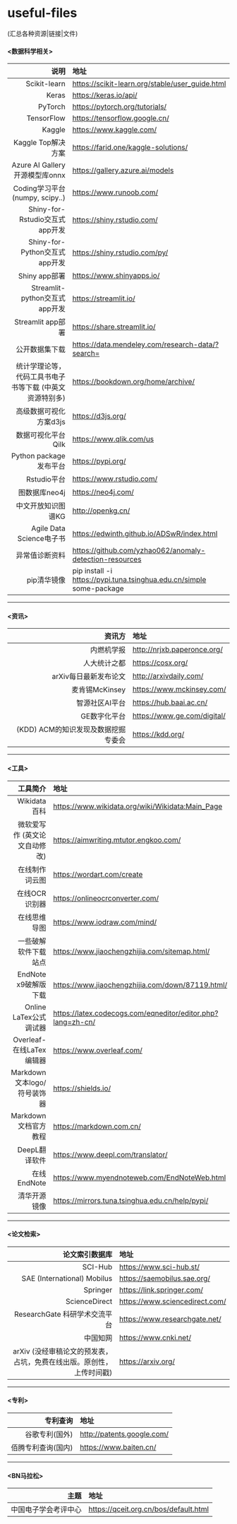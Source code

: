 # useful-files
(汇总各种资源|链接|文件)

#### <数据科学相关>
| 说明 | 地址 |
| ---: | :--- |
| Scikit-learn | https://scikit-learn.org/stable/user_guide.html |
| Keras | https://keras.io/api/ |
| PyTorch | https://pytorch.org/tutorials/ | 
| TensorFlow | https://tensorflow.google.cn/ |
| Kaggle | https://www.kaggle.com/ |
| Kaggle Top解决方案|https://farid.one/kaggle-solutions/|
| Azure AI Gallery开源模型库onnx | https://gallery.azure.ai/models | 
| Coding学习平台(numpy, scipy..) | https://www.runoob.com/ |
| Shiny-for-Rstudio交互式app开发 | https://shiny.rstudio.com/|
| Shiny-for-Python交互式app开发 | https://shiny.rstudio.com/py/|
| Shiny app部署 | https://www.shinyapps.io/|
| Streamlit-python交互式app开发 | https://streamlit.io/|
| Streamlit app部署 | https://share.streamlit.io/ |
| 公开数据集下载 | https://data.mendeley.com/research-data/?search=|
| 统计学理论等，代码工具书电子书等下载 (中英文资源特别多) | https://bookdown.org/home/archive/|
| 高级数据可视化方案d3js | https://d3js.org/|
| 数据可视化平台Qilk | https://www.qlik.com/us|
| Python package发布平台|https://pypi.org/|
| Rstudio平台 | https://www.rstudio.com/|
| 图数据库neo4j | https://neo4j.com/|
| 中文开放知识图谱KG | http://openkg.cn/ |
| Agile Data Science电子书 | https://edwinth.github.io/ADSwR/index.html |
| 异常值诊断资料 | https://github.com/yzhao062/anomaly-detection-resources |
| pip清华镜像 | pip install -i https://pypi.tuna.tsinghua.edu.cn/simple some-package | 

----

#### <资讯>
| 资讯方 | 地址|
| ---:|:---|
| 内燃机学报 | http://nrjxb.paperonce.org/|
| 人大统计之都 | https://cosx.org/|
| arXiv每日最新发布论文 | http://arxivdaily.com/|
| 麦肯锡McKinsey | https://www.mckinsey.com/ |
| 智源社区AI平台 | https://hub.baai.ac.cn/ |
| GE数字化平台 | https://www.ge.com/digital/|
| (KDD) ACM的知识发现及数据挖掘专委会 | https://kdd.org/|

----

#### <工具>
| 工具简介 | 地址 |
| ---: | :--- |
| Wikidata百科 | https://www.wikidata.org/wiki/Wikidata:Main_Page|
| 微软爱写作 (英文论文自动修改) | https://aimwriting.mtutor.engkoo.com/ |
| 在线制作词云图 | https://wordart.com/create|
| 在线OCR识别器 | https://onlineocrconverter.com/ | 
| 在线思维导图 | https://www.iodraw.com/mind/ |
| 一些破解软件下载站点 | https://www.jiaochengzhijia.com/sitemap.html/ |
| EndNote x9破解版下载 | https://www.jiaochengzhijia.com/down/87119.html/ |
| Online LaTex公式调试器 | https://latex.codecogs.com/eqneditor/editor.php?lang=zh-cn/ |
| Overleaf-在线LaTex编辑器 | https://www.overleaf.com/ |
| Markdown文本logo/符号装饰器 | https://shields.io/ |
| Markdown文档官方教程 | https://markdown.com.cn/ |
| DeepL翻译软件 | https://www.deepl.com/translator/ |
| 在线EndNote | https://www.myendnoteweb.com/EndNoteWeb.html |
| 清华开源镜像 | https://mirrors.tuna.tsinghua.edu.cn/help/pypi/ |

----

#### <论文检索>
| 论文索引数据库 | 地址 |
| ---: | :--- |
| SCI-Hub | https://www.sci-hub.st/|
| SAE (International) Mobilus | https://saemobilus.sae.org/ |
| Springer | https://link.springer.com/ |
| ScienceDirect | https://www.sciencedirect.com/|
| ResearchGate 科研学术交流平台 | https://www.researchgate.net/ |
| 中国知网 | https://www.cnki.net/ |
| arXiv (没经审稿论文的预发表，占坑，免费在线出版。原创性，上传时间戳) | https://arxiv.org/|


---
#### <专利>
|专利查询 | 地址 |
| ---:|:---|
| 谷歌专利(国外) | http://patents.google.com/|
| 佰腾专利查询(国内) | https://www.baiten.cn/|

---

#### <BN马拉松>
| 主题 | 地址|
|---:|:---|
| 中国电子学会考评中心 | https://qceit.org.cn/bos/default.html |

